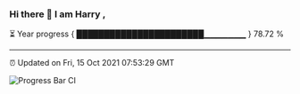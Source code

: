 ### Hi there 👋 I am Harry , 

⏳ Year progress { ███████████████████████▁▁▁▁▁▁▁ } 78.72 %

---

⏰ Updated on Fri, 15 Oct 2021 07:53:29 GMT

![Progress Bar CI](https://github.com/duykhang68/duykhang68/workflows/Progress%20Bar%20CI/badge.svg)

